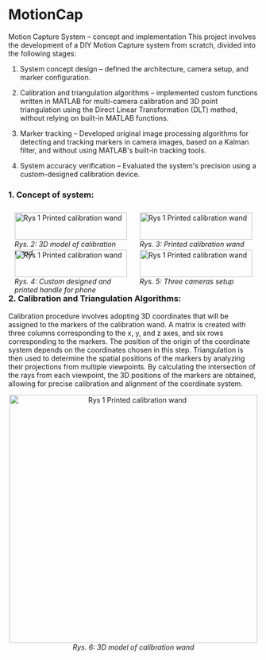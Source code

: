 # MotionCap
 Motion Capture System – concept and implementation
This project involves the development of a DIY Motion Capture system from scratch, divided into the following stages:

1. System concept design – defined the architecture, camera setup, and marker configuration.

2. Calibration and triangulation algorithms – implemented custom functions written in MATLAB for multi-camera calibration and 3D point triangulation using the Direct Linear Transformation (DLT) method, without relying on built-in MATLAB functions.

3. Marker tracking – Developed original image processing algorithms for detecting and tracking markers in camera images, based on a Kalman filter, and without using MATLAB's built-in tracking tools.

4. System accuracy verification – Evaluated the system's precision using a custom-designed calibration device.


<h3>1. Concept of system:</h3>
<div style="display: flex; flex-wrap: wrap; justify-content: space-around;">
  <div style="margin: 10px; width: 45%;">
    <img src="https://github.com/user-attachments/assets/d359184a-88d3-422c-8730-fea453e1cc41" alt="Rys 1 Printed calibration wand" width="100%">
    <br>
    <em>Rys. 2: 3D model of calibration wand</em>
  </div>

  <div style="margin: 10px; width: 45%;">
    <img src="https://github.com/user-attachments/assets/aa4084a1-24ea-4fef-8d8b-1f02173eca97" alt="Rys 1 Printed calibration wand" width="100%">
    <br>
    <em>Rys. 3: Printed calibration wand</em>
  </div>

  <div style="margin: 10px; width: 45%;">
    <img src="https://github.com/user-attachments/assets/2cc40943-2196-47f5-9a95-8ec00815457c" alt="Rys 1 Printed calibration wand" width="100%">
    <br>
    <em>Rys. 4: Custom designed and printed handle for phone</em>
  </div>

  <div style="margin: 10px; width: 45%;">
    <img src="https://github.com/user-attachments/assets/54c69dca-c4a7-4ad0-9d4a-957d35c97671" alt="Rys 1 Printed calibration wand" width="100%">
    <br>
    <em>Rys. 5: Three cameras setup</em>
  </div>
</div>
<h3>2. Calibration and Triangulation Algorithms:</h3>
Calibration procedure involves adopting 3D coordinates that will be assigned to the markers of the calibration wand. A matrix is created with three columns corresponding to the x, y, and z axes, and six rows corresponding to the markers. The position of the origin of the coordinate system depends on the coordinates chosen in this step. Triangulation is then used to determine the spatial positions of the markers by analyzing their projections from multiple viewpoints. By calculating the intersection of the rays from each viewpoint, the 3D positions of the markers are obtained, allowing for precise calibration and alignment of the coordinate system.
<p align="center">
  <img src="https://github.com/user-attachments/assets/d359184a-88d3-422c-8730-fea453e1cc41" alt="Rys 1 Printed calibration wand" width="500"/>
  <br>
  <em>Rys. 6: 3D model of calibration wand</em>

